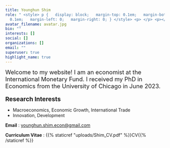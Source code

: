 ```yaml
---
title: Younghun Shim
role: " <style> p {   display: block;   margin-top: 0.1em;   margin-bottom:
  0.1em;   margin-left: 0;   margin-right: 0; } </style> <p> </p> <p></p>"
avatar_filename: avatar.jpg
bio: ""
interests: []
social: []
organizations: []
email: ""
superuser: true
highlight_name: true
---
```

<!DOCTYPE html>

<html lang="en">
<head>
  <meta charset="utf-8" />
  <meta name="viewport" content="width=device-width, initial-scale=1" />
  <meta name="theme-color" content="#2962ff" />
  <title>Home — Younghun Shim</title>
  <style>
    /\\\* Typography \\\*/
    body{
      font-family: system-ui, -apple-system, Segoe UI, Roboto, Helvetica, Arial, "Apple Color Emoji", "Segoe UI Emoji";
      color:#111; line-height:1.7; margin:0; padding: 5.5rem 1rem 1rem;
      font-size:28px; /\\\* larger base text \\\*/
    }
    .lead{ font-size:1.15rem; margin:.25rem 0 1.1rem; }
    .heading{ display:block; font-weight:700; font-size:1.2rem; margin:1rem 0 .4rem; }

  </style>
</head>
<body>

  <p class="lead">
    Welcome to my website! I am an economist at the International Monetary Fund. I received my PhD in Economics from the University of Chicago
    in June 2023.
  </p>

  <span class="heading">Research Interests</span>

  <ul>
    <li>Macroeconomics, Economic Growth, International Trade</li>
    <li>Innovation, Development</li>
  </ul>

  <p>
    <strong>Email</strong> :
    <a class="email" href="mailto:younghun.shim.econ@gmail.com">younghun.shim.econ@gmail.com</a>
  </p>

  <p>
    <strong>Curriculum Vitae</strong> :
    {{% staticref "uploads/Shim_CV.pdf" %}}CV{{% /staticref %}}
  </p>

</body>
</html>